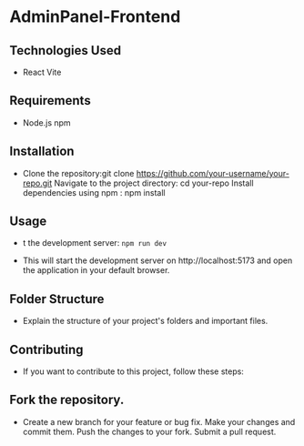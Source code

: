 # AdminPanel-Frontend
## Technologies Used
* React Vite

## Requirements
* Node.js npm

## Installation
* Clone the repository:git clone https://github.com/your-username/your-repo.git
Navigate to the project directory: cd your-repo Install dependencies using npm : npm install
## Usage
* t the development server: `npm run dev`

* This will start the development server on http://localhost:5173 and open the application in your default browser.

## Folder Structure
* Explain the structure of your project's folders and important files.

## Contributing
* If you want to contribute to this project, follow these steps:

## Fork the repository.
* Create a new branch for your feature or bug fix. Make your changes and commit them. Push the changes to your fork. Submit a pull request.
